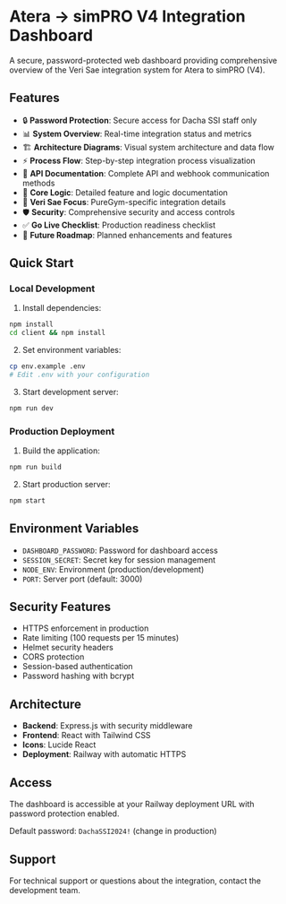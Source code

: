 # Atera → simPRO V4 Integration Dashboard

A secure, password-protected web dashboard providing comprehensive overview of the Veri Sae integration system for Atera to simPRO (V4).

## Features

- 🔒 **Password Protection**: Secure access for Dacha SSI staff only
- 📊 **System Overview**: Real-time integration status and metrics
- 🏗️ **Architecture Diagrams**: Visual system architecture and data flow
- ⚡ **Process Flow**: Step-by-step integration process visualization
- 🔌 **API Documentation**: Complete API and webhook communication methods
- 🧠 **Core Logic**: Detailed feature and logic documentation
- 👥 **Veri Sae Focus**: PureGym-specific integration details
- 🛡️ **Security**: Comprehensive security and access controls
- ✅ **Go Live Checklist**: Production readiness checklist
- 🚀 **Future Roadmap**: Planned enhancements and features

## Quick Start

### Local Development

1. Install dependencies:
```bash
npm install
cd client && npm install
```

2. Set environment variables:
```bash
cp env.example .env
# Edit .env with your configuration
```

3. Start development server:
```bash
npm run dev
```

### Production Deployment

1. Build the application:
```bash
npm run build
```

2. Start production server:
```bash
npm start
```

## Environment Variables

- `DASHBOARD_PASSWORD`: Password for dashboard access
- `SESSION_SECRET`: Secret key for session management
- `NODE_ENV`: Environment (production/development)
- `PORT`: Server port (default: 3000)

## Security Features

- HTTPS enforcement in production
- Rate limiting (100 requests per 15 minutes)
- Helmet security headers
- CORS protection
- Session-based authentication
- Password hashing with bcrypt

## Architecture

- **Backend**: Express.js with security middleware
- **Frontend**: React with Tailwind CSS
- **Icons**: Lucide React
- **Deployment**: Railway with automatic HTTPS

## Access

The dashboard is accessible at your Railway deployment URL with password protection enabled.

Default password: `DachaSSI2024!` (change in production)

## Support

For technical support or questions about the integration, contact the development team.
